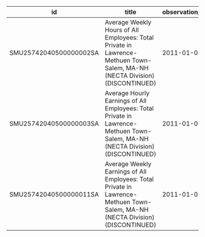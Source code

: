 | id                     | title                                                                                                                         | observation_start   | observation_end   |
|------------------------|-------------------------------------------------------------------------------------------------------------------------------|---------------------|-------------------|
| SMU25742040500000002SA | Average Weekly Hours of All Employees: Total Private in Lawrence-Methuen Town-Salem, MA-NH (NECTA Division) (DISCONTINUED)    | 2011-01-01          | 2022-03-01        |
| SMU25742040500000003SA | Average Hourly Earnings of All Employees: Total Private in Lawrence-Methuen Town-Salem, MA-NH (NECTA Division) (DISCONTINUED) | 2011-01-01          | 2022-03-01        |
| SMU25742040500000011SA | Average Weekly Earnings of All Employees: Total Private in Lawrence-Methuen Town-Salem, MA-NH (NECTA Division) (DISCONTINUED) | 2011-01-01          | 2022-03-01        |